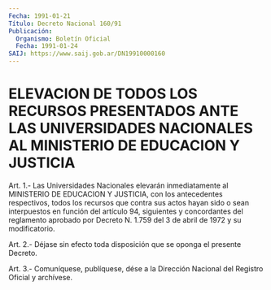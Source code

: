 ```yaml
---
Fecha: 1991-01-21
Título: Decreto Nacional 160/91
Publicación:
  Organismo: Boletín Oficial
  Fecha: 1991-01-24
SAIJ: https://www.saij.gob.ar/DN19910000160
---
```

# ELEVACION DE TODOS LOS RECURSOS PRESENTADOS ANTE LAS UNIVERSIDADES NACIONALES AL MINISTERIO DE EDUCACION Y JUSTICIA

<a id="1"></a>
Art.  1.- Las Universidades Nacionales elevarán inmediatamente al  MINISTERIO  DE  EDUCACION  Y  JUSTICIA,  con  los  antecedentes respectivos,  todos  los recursos que contra sus actos hayan sido o sean  interpuestos  en  función   del  artículo  94,  siguientes  y concordantes del reglamento aprobado  por Decreto N. 1.759 del 3 de abril de 1972 y su modificatorio.

<a id="2"></a>
Art.  2.-  Déjase sin efecto toda disposición que se oponga el presente Decreto.

<a id="3"></a>
Art. 3.- Comuníquese, publíquese, dése a la Dirección Nacional del Registro Oficial y archívese.